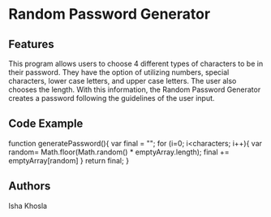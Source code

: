# Random Password Generator 
## Features
This program allows users to choose 4 different types of characters to be in their password. They have the option of utilizing numbers, special characters, lower case letters, and upper case letters. The user also chooses the length. With this information, the Random Password Generator creates a password following the guidelines of the user input. 
## Code Example

function generatePassword(){
  var final = "";
for (i=0; i<characters; i++){
  var random= Math.floor(Math.random() * emptyArray.length);
  final += emptyArray[random]
  }
return final;
}

## Authors
Isha Khosla